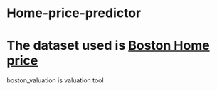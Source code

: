 # Home-price-predictor

# The dataset used is [Boston Home price](http://scikit-learn.org/stable/modules/generated/sklearn.datasets.load_boston.html)

 boston_valuation is valuation tool 


